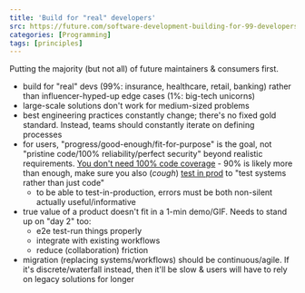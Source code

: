 ```yaml
---
title: 'Build for "real" developers'
src: https://future.com/software-development-building-for-99-developers
categories: [Programming]
tags: [principles]
---
```


Putting the majority (but not all) of future maintainers & consumers first.

- build for "real" devs (99%: insurance, healthcare, retail, banking) rather than influencer-hyped-up edge cases (1%: big-tech unicorns)
- large-scale solutions don't work for medium-sized problems
- best engineering practices constantly change; there's no fixed gold standard. Instead, teams should constantly iterate on defining processes
- for users, "progress/good-enough/fit-for-purpose" is the goal, not "pristine code/100% reliability/perfect security" beyond realistic requirements. [You don't need 100% code coverage](https://testing.googleblog.com/2020/08/code-coverage-best-practices.html) - 90% is likely more than enough, make sure you also (*cough*) [test in prod](https://increment.com/testing/i-test-in-production) to "test systems rather than just code"
  + to be able to test-in-production, errors must be both non-silent actually useful/informative
- true value of a product doesn't fit in a 1-min demo/GIF. Needs to stand up on "day 2" too:
  + e2e test-run things properly
  + integrate with existing workflows
  + reduce (collaboration) friction
- migration (replacing systems/workflows) should be continuous/agile. If it's discrete/waterfall instead, then it'll be slow & users will have to rely on legacy solutions for longer